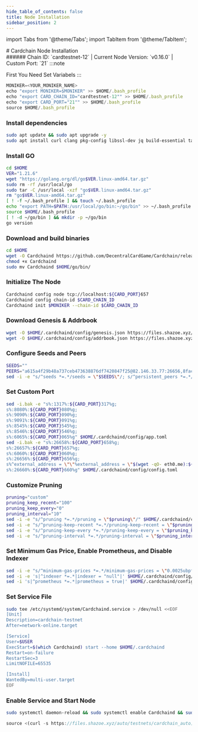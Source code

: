 ```yaml
---
hide_table_of_contents: false
title: Node Installation
sidebar_position: 2
---
```


import Tabs from '@theme/Tabs';
import TabItem from '@theme/TabItem';

<div className="h1-with-icon icon-cardchain">
# Cardchain Node Installation
</div>
###### Chain ID: `cardtestnet-12` | Current Node Version: `v0.16.0` | Custom Port: `21`

<Tabs>

  <TabItem value="manual Installation" label="Manual Installation">
:::note

First You Need Set Variabels
:::

```js
MONIKER=<YOUR_MONIKER_NAME>
echo "export MONIKER=$MONIKER" >> $HOME/.bash_profile
echo "export CARD_CHAIN_ID="cardtestnet-12"" >> $HOME/.bash_profile
echo "export CARD_PORT="21"" >> $HOME/.bash_profile
source $HOME/.bash_profile
```

### Install dependencies

```bash
sudo apt update && sudo apt upgrade -y
sudo apt install curl clang pkg-config libssl-dev jq build-essential tar wget  bsdmainutils git make ncdu gcc git jq htop tmux chrony liblz4-tool fail2ban -y
```

### Install GO

```bash
cd $HOME
VER="1.21.6"
wget "https://golang.org/dl/go$VER.linux-amd64.tar.gz"
sudo rm -rf /usr/local/go
sudo tar -C /usr/local -xzf "go$VER.linux-amd64.tar.gz"
rm "go$VER.linux-amd64.tar.gz"
[ ! -f ~/.bash_profile ] && touch ~/.bash_profile
echo "export PATH=$PATH:/usr/local/go/bin:~/go/bin" >> ~/.bash_profile
source $HOME/.bash_profile
[ ! -d ~/go/bin ] && mkdir -p ~/go/bin
go version
```

### Download and build binaries

```bash
cd $HOME
wget -O Cardchaind https://github.com/DecentralCardGame/Cardchain/releases/download/v0.16.0/Cardchaind
chmod +x Cardchaind
sudo mv Cardchaind $HOME/go/bin/
```

### Initialize The Node

```bash
Cardchaind config node tcp://localhost:${CARD_PORT}657
Cardchaind config chain-id $CARD_CHAIN_ID
Cardchaind init $MONIKER --chain-id $CARD_CHAIN_ID
```

### Download Genesis & Addrbook

```bash
wget -O $HOME/.cardchaind/config/genesis.json https://files.shazoe.xyz/testnets/cardchain/genesis.json
wget -O $HOME/.cardchaind/config/addrbook.json https://files.shazoe.xyz/testnets/cardchain/addrbook.json
```

### Configure Seeds and Peers

```bash
SEEDS=""
PEERS="a615a4f29b48a737ceb473638876df7420847f25@82.146.33.77:26656,8fac860cb5ed5067cdf3943689a8c3964eadd262@207.244.253.244:39656,b32cf40549b67f7366e91df670e5cbae0eb5a9b5@65.109.36.232:12456,050324f017639e5faf213ec85ec26c7fa104da3f@157.90.226.221:31656,8861ab5e6421ab94efd5b1d8dcb11d344ee9bb58@75.119.134.140:21656,443c0471d3bb10717c8e0df5b0171c87c1d6ed9d@142.132.152.46:22656,d8babb0317250c3291e646efde372025efee6178@5.78.107.235:26656,d0bb15daba08a7c84c45d8ee48daeadf42d08a6a@185.144.99.114:26656,2a0fb04657337a73df70e586b5091a813ec0a2c3@167.235.155.8:26656,35c8779026ceb17659b722b6a768e5a7f070c770@84.247.161.158:31656,742d3fa2aa65368d859f3893fee05ecb92e8f995@65.108.227.112:26656,009ee7e4ed7a58fb49fd760df8e99069b3958e3a@95.217.148.179:37656,45b4cf1467146c673dad0455b506f88827b2eaba@65.109.93.58:35656,ab2ad2744f3b193f72cb4fd42465155bfca0ccb4@65.109.57.180:13256,b41f7ce40c863ee7e20801e6cd3a97237a79114a@65.21.53.39:16656,947aa14a9e6722df948d46b9e3ff24dd72920257@65.108.231.124:31656,18f51e123d595868d97e701bb37ca862841571ce@65.108.237.231:56108,263bea65bcf39d1244d0d251b2f089c0b5c56a13@144.76.97.251:38656,e6e2fac705b824cbd6b929fb06005c499b408a02@113.176.163.161:26656"
sed -i -e "s/^seeds *=.*/seeds = \"$SEEDS\"/; s/^persistent_peers *=.*/persistent_peers = \"$PEERS\"/" $HOME/.cardchaind/config/config.toml
```

### Set Custom Port

```bash
sed -i.bak -e "s%:1317%:${CARD_PORT}317%g;
s%:8080%:${CARD_PORT}080%g;
s%:9090%:${CARD_PORT}090%g;
s%:9091%:${CARD_PORT}091%g;
s%:8545%:${CARD_PORT}545%g;
s%:8546%:${CARD_PORT}546%g;
s%:6065%:${CARD_PORT}065%g" $HOME/.cardchaind/config/app.toml
sed -i.bak -e "s%:26658%:${CARD_PORT}658%g;
s%:26657%:${CARD_PORT}657%g;
s%:6060%:${CARD_PORT}060%g;
s%:26656%:${CARD_PORT}656%g;
s%^external_address = \"\"%external_address = \"$(wget -qO- eth0.me):${CARD_PORT}656\"%;
s%:26660%:${CARD_PORT}660%g" $HOME/.cardchaind/config/config.toml
```

### Customize Pruning

```bash
pruning="custom"
pruning_keep_recent="100"
pruning_keep_every="0"
pruning_interval="10"
sed -i -e "s/^pruning *=.*/pruning = \"$pruning\"/" $HOME/.cardchaind/config/app.toml
sed -i -e "s/^pruning-keep-recent *=.*/pruning-keep-recent = \"$pruning_keep_recent\"/" $HOME/.cardchaind/config/app.toml
sed -i -e "s/^pruning-keep-every *=.*/pruning-keep-every = \"$pruning_keep_every\"/" $HOME/.cardchaind/config/app.toml
sed -i -e "s/^pruning-interval *=.*/pruning-interval = \"$pruning_interval\"/" $HOME/.cardchaind/config/app.toml
```

### Set Minimum Gas Price, Enable Prometheus, and Disable Indexer

```bash
sed -i -e "s/^minimum-gas-prices *=.*/minimum-gas-prices = \"0.0025ubpf\"/" $HOME/.cardchaind/config/app.toml
sed -i -e 's|^indexer *=.*|indexer = "null"|' $HOME/.cardchaind/config/config.toml
sed -i 's|^prometheus *=.*|prometheus = true|' $HOME/.cardchaind/config/config.toml
```

### Set Service File

```bash
sudo tee /etc/systemd/system/Cardchaind.service > /dev/null <<EOF
[Unit]
Description=cardchain-testnet
After=network-online.target

[Service]
User=$USER
ExecStart=$(which Cardchaind) start --home $HOME/.cardchaind
Restart=on-failure
RestartSec=3
LimitNOFILE=65535

[Install]
WantedBy=multi-user.target
EOF
```

### Enable Service and Start Node

```bash
sudo systemctl daemon-reload && sudo systemctl enable Cardchaind && sudo systemctl start Cardchaind && sudo journalctl -fu Cardchaind -o cat
```

  </TabItem>

  <TabItem value="auto installation" label="Auto Installation" default>

```js
source <(curl -s https://files.shazoe.xyz/auto/testnets/cardchain_auto)
```

  </TabItem>
</Tabs>
